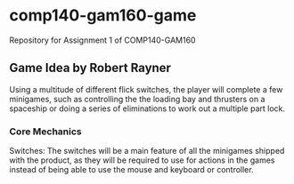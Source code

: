 # comp140-gam160-game
Repository for Assignment 1 of COMP140-GAM160

## Game Idea by Robert Rayner
Using a multitude of different flick switches, the player will complete a few minigames, such as controlling the the loading bay and thrusters on a spaceship or doing a series of eliminations to work out a multiple part lock.
### Core Mechanics

Switches: <break>
The switches will be a main feature of all the minigames shipped with the product, as they will be required to use for actions in the games instead of being able to use the mouse and keyboard or controller. 

